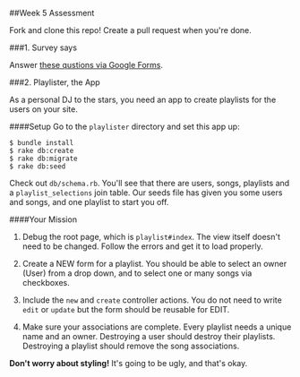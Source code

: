 ##Week 5 Assessment

Fork and clone this repo! Create a pull request when you're done.

###1. Survey says

Answer [these qustions via Google Forms](https://docs.google.com/forms/d/1XVf9Z9LMsKKtb--iackS1w9Ilpw8Er60j5246Kgg0XE/viewform).

###2. Playlister, the App

As a personal DJ to the stars, you need an app to create playlists for the users on your site.

####Setup
Go to the `playlister` directory and set this app up:

```
$ bundle install
$ rake db:create
$ rake db:migrate
$ rake db:seed
```

Check out `db/schema.rb`. You'll see that there are users, songs, playlists and a `playlist_selections` join table. Our seeds file has given you some users and songs, and one playlist to start you off.

####Your Mission

1. Debug the root page, which is `playlist#index`. The view itself doesn't need to be changed. Follow the errors and get it to load properly.

2. Create a NEW form for a playlist. You should be able to select an owner (User) from a drop down, and to select one or many songs via checkboxes.

3. Include the `new` and `create` controller actions. You do not need to write `edit` or `update` but the form should be reusable for EDIT.

4. Make sure your associations are complete. Every playlist needs a unique name and an owner. Destroying a user should destroy their playlists. Destroying a playlist should remove the song associations.

**Don't worry about styling!** It's going to be ugly, and that's okay.

